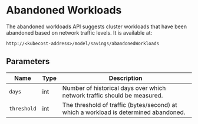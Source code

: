 Abandoned Workloads
===================

The abandoned workloads API suggests cluster workloads that have been abandoned based on network traffic levels. It is available at:
```
http://<kubecost-address>/model/savings/abandonedWorkloads
```

## Parameters

| Name | Type | Description |
|------|------|-------------|
| `days` | int | Number of historical days over which network traffic should be measured. |
| `threshold` | int | The threshold of traffic (bytes/second) at which a workload is determined abandoned. |
